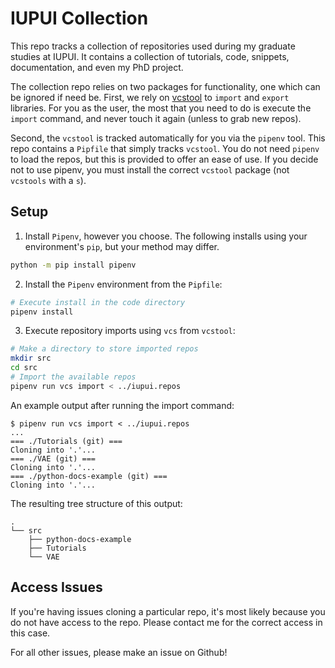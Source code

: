 # IUPUI Collection

This repo tracks a collection of repositories used during my graduate studies at IUPUI.  It contains a collection of tutorials, code, snippets, documentation, and even my PhD project.  

The collection repo relies on two packages for functionality, one which can be ignored if need be.  First, we rely on [vcstool](https://github.com/dirk-thomas/vcstool) to `import` and `export` libraries.  For you as the user, the most that you need to do is execute the `import` command, and never touch it again (unless to grab new repos). 

Second, the `vcstool` is tracked automatically for you via the `pipenv` tool.  This repo contains a `Pipfile` that simply tracks `vcstool`.  You do not need `pipenv` to load the repos, but this is provided to offer an ease of use.  If you decide not to use pipenv, you must install the correct `vcstool` package (not `vcstools` with a `s`). 

## Setup

1. Install `Pipenv`, however you choose. The following installs using your environment's `pip`, but your method may differ. 
```bash
python -m pip install pipenv
```
2. Install the `Pipenv` environment from the `Pipfile`:
```bash
# Execute install in the code directory
pipenv install
```
3. Execute repository imports using `vcs` from `vcstool`: 
```bash
# Make a directory to store imported repos
mkdir src
cd src
# Import the available repos
pipenv run vcs import < ../iupui.repos
```

An example output after running the import command:
```
$ pipenv run vcs import < ../iupui.repos 
...
=== ./Tutorials (git) ===
Cloning into '.'...
=== ./VAE (git) ===
Cloning into '.'...
=== ./python-docs-example (git) ===
Cloning into '.'...
```

The resulting tree structure of this output:
```
.
└── src
    ├── python-docs-example
    ├── Tutorials
    └── VAE
```

## Access Issues

If you're having issues cloning a particular repo, it's most likely because you do not have access to the repo.  Please contact me for the correct access in this case. 

For all other issues, please make an issue on Github!